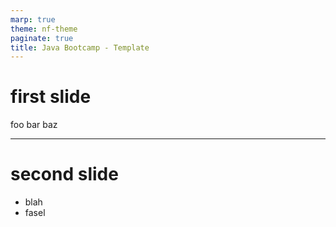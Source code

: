 ```yaml
---
marp: true
theme: nf-theme
paginate: true
title: Java Bootcamp - Template
---
```


# first slide

foo bar baz

---

# second slide

-   blah
-   fasel
